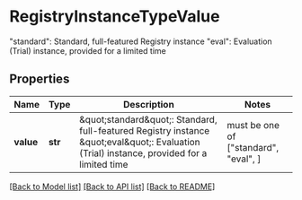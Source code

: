 # RegistryInstanceTypeValue

\"standard\": Standard, full-featured Registry instance  \"eval\": Evaluation (Trial) instance, provided for a limited time 

## Properties
Name | Type | Description | Notes
------------ | ------------- | ------------- | -------------
**value** | **str** | \&quot;standard\&quot;: Standard, full-featured Registry instance  \&quot;eval\&quot;: Evaluation (Trial) instance, provided for a limited time  |  must be one of ["standard", "eval", ]

[[Back to Model list]](../README.md#documentation-for-models) [[Back to API list]](../README.md#documentation-for-api-endpoints) [[Back to README]](../README.md)


